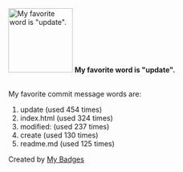 <img src="https://my-badges.github.io/my-badges/favorite-word.png" alt="My favorite word is &quot;update&quot;." title="My favorite word is &quot;update&quot;." width="128">
<strong>My favorite word is &quot;update&quot;.</strong>
<br><br>

My favorite commit message words are:

1. update (used 454 times)
2. index.html (used 324 times)
3. modified: (used 237 times)
4. create (used 130 times)
5. readme.md (used 125 times)


Created by <a href="https://github.com/my-badges/my-badges">My Badges</a>